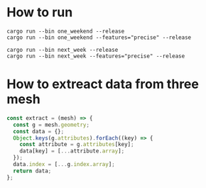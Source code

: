 # How to run

    cargo run --bin one_weekend --release
    cargo run --bin one_weekend --features="precise" --release

    cargo run --bin next_week --release
    cargo run --bin next_week --features="precise" --release

# How to extreact data from three mesh

```javascript
const extract = (mesh) => {
  const g = mesh.geometry;
  const data = {};
  Object.keys(g.attributes).forEach((key) => {
    const attribute = g.attributes[key];
    data[key] = [...attribute.array];
  });
  data.index = [...g.index.array];
  return data;
};
```
